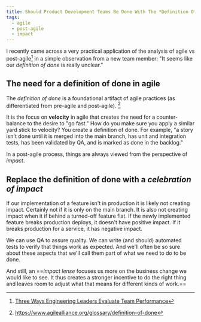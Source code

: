 ```yaml
---
title: Should Product Development Teams Be Done With The *Definition Of Done*?
tags:
  - agile
  - post-agile
  - impact
---
```


I recently came across a very practical application of the analysis of agile vs post-agile[^1] in a simple observation from a new team member: "It seems like our *definition of done* is really unclear."

<!--more-->

## The need for a definition of done in agile

The *definition of done* is a foundational artifact of agile practices (as differentiated from pre-agile and post-agile). [^2]

It is the focus on **velocity** in agile that creates the need for a counter-balance to the desire to "go fast." How do you make sure you apply a similar yard stick to velocity? You create a definition of done. For example, "a story isn't done until it is merged into the main branch, has unit and integration tests, has been validated by QA, and is marked as done in the backlog."

In a post-agile process, things are always viewed from the perspective of *impact*.

## Replace the definition of done with a *celebration of impact*

If our implementation of a feature isn't in production it is likely not creating impact. Certainly not if it is only on the main branch. It is also not creating impact when it if behind a turned-off feature flat. If the newly implemented feature breaks production deploys, it doesn't have positive impact. If it breaks production for a service, it has negative impact.

We can use QA to assure quality. We can write (and should) automated tests to verify that things work as expected. And we'll often be so sure about these aspects that we'll call them part of what we need to do to be done.

And still, an ==*impact lense* focuses us more on the business change we would like to see. It thus creates a stronger incentive to do the right thing and leaves room to adjust what that means for different kinds of work.==

[^1]: [Three Ways Engineering Leaders Evaluate Team Performance](/posts/2021-11-05-evaluate-software-teams/)
[^2]: https://www.agilealliance.org/glossary/definition-of-done
